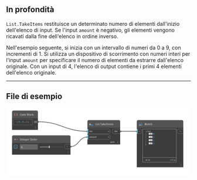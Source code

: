 ## In profondità
`List.TakeItems` restituisce un determinato numero di elementi dall'inizio dell'elenco di input. Se l'input `amount` è negativo, gli elementi vengono ricavati dalla fine dell'elenco in ordine inverso.

Nell'esempio seguente, si inizia con un intervallo di numeri da 0 a 9, con incrementi di 1. Si utilizza un dispositivo di scorrimento con numeri interi per l'input `amount` per specificare il numero di elementi da estrarre dall'elenco originale. Con un input di 4, l'elenco di output contiene i primi 4 elementi dell'elenco originale.
___
## File di esempio

![List.TakeItems](./DSCore.List.TakeItems_img.jpg)
